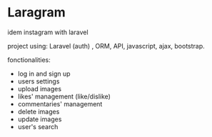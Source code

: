 # Laragram
idem instagram with laravel

project using:
Laravel (auth) , ORM, API, javascript, ajax, bootstrap.

fonctionalities:
- log in and sign up
- users settings
- upload images
- likes' management (like/dislike)
- commentaries' management
- delete images
- update images
- user's search
